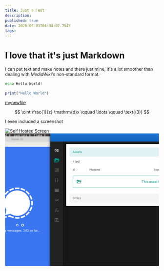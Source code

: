 ```yaml
---
title: Just a Test
description: 
published: true
date: 2020-06-01T06:34:02.754Z
tags: 
---
```


# I love that it's just Markdown

I can put text and make notes and there just mine, it's a lot smoother than dealing with *MediaWiki*'s non-standard format.

```bash
echo Hello World!
```

```jl
print("Hello World")
```
[mynewfile](mynewfile)

$$
\oint \frac{1}{z} \mathrm{d}x \qquad \ldots \qquad \text{(3)}
$$

I even included a screenshot

![Self Hosted Screen](https://ryansnotes.org/webdav/screenshot_from_2020-05-10_14-35-35.png)
![I even Included a screenshot](/screenshot_from_2020-05-10_14-35-35.png)